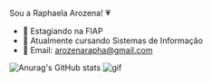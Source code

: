 Sou a Raphaela Arozena! 💗



- 🔭 Estagiando na FIAP
- 📔 Atualmente cursando Sistemas de Informação
- 📩 Email: arozenarapha@gmail.com

![Anurag's GitHub stats](https://github-readme-stats.vercel.app/api?username=RaphaelaArozena&show_icons=true&theme=radical)
![gif](https://github.com/RaphaelaArozena/RaphaelaArozena/assets/129231932/d3e46528-a7a3-4d06-95bb-cea008c93e57)

